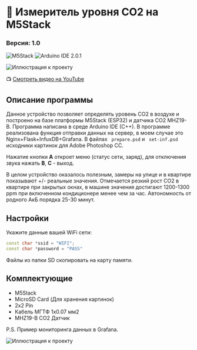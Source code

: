 # :loudspeaker: Измеритель уровня CO2 на M5Stack
### **Версия:** 1.0
![M5Stack](https://img.shields.io/badge/M5Stack-Core_1-blue?style=flat-square&logo=appveyor) ![Arduino IDE 2.0.1](https://img.shields.io/badge/Arduino_IDE-2.0.1-blue?style=flat-square&logo=appveyor)

![Иллюстрация к проекту](https://blogger.googleusercontent.com/img/b/R29vZ2xl/AVvXsEhSvEzpZwDhYHhC3y6IvePiCfcNg_gnjNYyL4M8MeDZLSSgycLCsR7K3tPALoCoyGmDsH0IJ9PsKJh7volbyj28nqEVSqgVc5a9Dn0vvt_FYhaz60pELMfC-C8Dln1mew7ne-VP5qvGZIbgAOF4zxmhS4XwRioIrFJpNLrR2cvkzSUCiR-70-cX2kVhnA/w640-h381/logo-m5stack.jpg)

:tv: [Смотреть видео на YouTube](https://www.youtube.com/shorts/iWTrOM322Z4)
## Описание программы
Данное устройство позволяет определять уровень CO2 в воздухе и построено на базе платформы M5Stack (ESP32) и датчика CO2 MHZ19-B. Программа написана в среде Arduino IDE (C++).
В программе реализована функция отправки данных на сервер, в моем случае это Nginx+Flask+InfuxDB+Grafana. В файлах ``` prepare.psd``` и ``` set-inf.psd``` исходники картинок для Adobe Photoshop CC.

Нажатие кнопки **A** откроет меню (статус сети, заряд), для отключения звука нажать **B**, **С** - выход.

В целом устройство оказалось полезным, замеры на улице и в квартире показывают +/- реальные значения. Отмечается резкий рост СО2 в квартире при закрытых окнах, в машине значения достигают 1200-1300 ppm при включенном кондиционере менее чем за час. Автономность от родного АкБ порядка 25-30 минут. 

## Настройки
Укажите данные вашей WiFi сети:
```cpp
const char *ssid = "WIFI";
const char *password = "PASS"
```
Файлы из папки SD скопировать на карту памяти.
## Комплектующие
- M5Stack
- MicroSD Card (Для хранения картинок)
- 2x2 Pin
- Кабель МГТФ 1х0.07 мм2
- MHZ19-B CO2 Датчик


P.S. Пример мониторинга данных в Grafana.

![Иллюстрация к проекту](https://blogger.googleusercontent.com/img/b/R29vZ2xl/AVvXsEgp2rqTa1MfSwwdLbC2MzQy3idwq9jpzDH3VSvDbB9CG_wNJ0LX7TUd1shJiaPqKKz6-iW410FHdbsG75W4ioGwlsXHVDABDgqOc9LyK_MYdnD_oAABkx0TCjbTgcwqwa8hvT7n9MlnVNRsRVfh0ai1Gdi6MuW48AOqDjWY05nFlXG6xrde10dNd2tNiA/w640-h253/2023-06-15_15-11-08.png)

